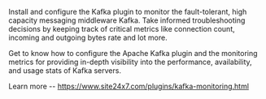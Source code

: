 Install and configure the Kafka plugin to monitor the fault-tolerant, high capacity messaging middleware Kafka. Take informed troubleshooting decisions by keeping track of critical metrics like connection count, incoming and outgoing bytes rate and lot more.

Get to know how to configure the Apache Kafka plugin and the monitoring metrics for providing in-depth visibility into the performance, availability, and usage stats of Kafka servers.

Learn more -- https://www.site24x7.com/plugins/kafka-monitoring.html
